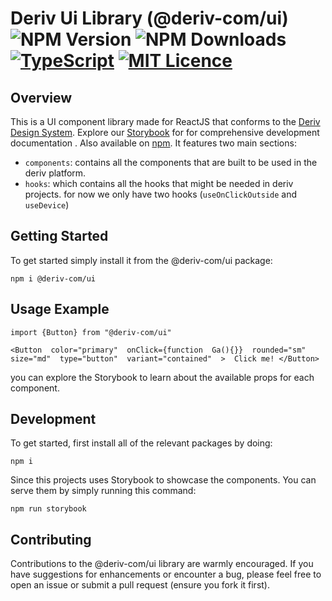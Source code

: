 # Deriv Ui Library (@deriv-com/ui)   <img alt="NPM Version" src="https://img.shields.io/npm/v/@deriv-com/ui"> <img alt="NPM Downloads" src="https://img.shields.io/npm/dw/@deriv-com/ui"> [![TypeScript](https://badges.frapsoft.com/typescript/code/typescript.png?v=101)](https://github.com/ellerbrock/typescript-badges/) [![MIT Licence](https://badges.frapsoft.com/os/mit/mit.png?v=102)](https://opensource.org/licenses/mit-license.php)


## Overview
This is a UI component library made for ReactJS that conforms to the  [Deriv Design System](https://zeroheight.com/36313d3c8/p/439a5c-deriv-design-system). Explore our [Storybook](https://deriv-ui.pages.dev/)  for for comprehensive development documentation . Also available on [npm](https://www.npmjs.com/package/@deriv-com/ui%22).
It features two main sections:
- `components`: contains all the components that are built to be used in the deriv platform.
- `hooks`: which contains all the hooks that might be needed in deriv projects. for now we only have two hooks (`useOnClickOutside` and `useDevice`)

## Getting Started
To get started simply install it from the @deriv-com/ui package:
```
npm i @deriv-com/ui
```

## Usage Example
```
import {Button} from "@deriv-com/ui"

<Button  color="primary"  onClick={function  Ga(){}}  rounded="sm"  size="md"  type="button"  variant="contained"  >  Click me! </Button>
```
you can explore the Storybook to learn about the available props for each component.
## Development

To get started, first install all of the relevant packages by doing:

```
npm i
```
Since this projects uses Storybook to showcase the components. You can serve them by simply running this command:
```
npm run storybook
```

## Contributing
Contributions to the @deriv-com/ui library are warmly encouraged. If you have suggestions for enhancements or encounter a bug, please feel free to open an issue or submit a pull request (ensure you fork it first).
